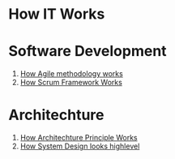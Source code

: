 # How IT Works

# Software Development 
1. [How Agile methodology works](https://github.com/HackerNewsIndia/How/blob/main/How_Agile_methodology_works.jpeg)
2. [How Scrum Framework Works](https://github.com/HackerNewsIndia/How/blob/main/How_Scrum_framework_works.jpeg)



# Architechture 

1. [How Architechture Principle Works](https://github.com/HackerNewsIndia/How/blob/main/How_Architechture_Principle_Works.jpeg)
2. [How System Design looks highlevel](https://github.com/HackerNewsIndia/How/blob/main/How_System_Design_looks_high_level.jpeg)
